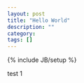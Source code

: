 ```yaml
---
layout: post
title: "Hello World"
description: ""
category: 
tags: []
---
```

{% include JB/setup %}

test 1